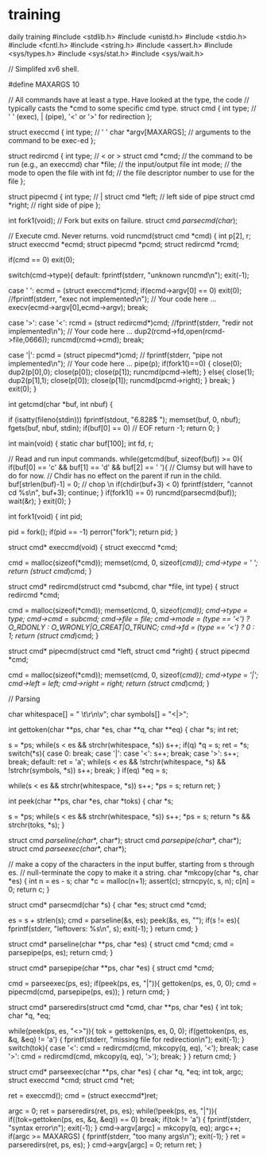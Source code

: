 # training
daily training
#include <stdlib.h>
#include <unistd.h>
#include <stdio.h>
#include <fcntl.h>
#include <string.h>
#include <assert.h>
#include <sys/types.h>
#include <sys/stat.h>
#include <sys/wait.h>

// Simplifed xv6 shell.

#define MAXARGS 10

// All commands have at least a type. Have looked at the type, the code
// typically casts the *cmd to some specific cmd type.
struct cmd {
  int type;          //  ' ' (exec), | (pipe), '<' or '>' for redirection
};

struct execcmd {
  int type;              // ' '
  char *argv[MAXARGS];   // arguments to the command to be exec-ed
};

struct redircmd {
  int type;          // < or >
  struct cmd *cmd;   // the command to be run (e.g., an execcmd)
  char *file;        // the input/output file
  int mode;          // the mode to open the file with
  int fd;            // the file descriptor number to use for the file
};

struct pipecmd {
  int type;          // |
  struct cmd *left;  // left side of pipe
  struct cmd *right; // right side of pipe
};

int fork1(void);  // Fork but exits on failure.
struct cmd *parsecmd(char*);

// Execute cmd.  Never returns.
void
runcmd(struct cmd *cmd)
{
  int p[2], r;
  struct execcmd *ecmd;
  struct pipecmd *pcmd;
  struct redircmd *rcmd;

  if(cmd == 0)
    exit(0);

  switch(cmd->type){
  default:
    fprintf(stderr, "unknown runcmd\n");
    exit(-1);

  case ' ':
    ecmd = (struct execcmd*)cmd;
    if(ecmd->argv[0] == 0)
      exit(0);
    //fprintf(stderr, "exec not implemented\n");
    // Your code here ...
    execv(ecmd->argv[0],ecmd->argv);
    break;

  case '>':
  case '<':
    rcmd = (struct redircmd*)cmd;
    //fprintf(stderr, "redir not implemented\n");
    // Your code here ...
    dup2(rcmd->fd,open(rcmd->file,0666));
    runcmd(rcmd->cmd);
    break;

  case '|':
    pcmd = (struct pipecmd*)cmd;
//    fprintf(stderr, "pipe not implemented\n");
    // Your code here ...
  pipe(p);
    if(fork1()==0)
    {
        close(0);
        dup2(p[0],0);
        close(p[0]);
        close(p[1]);
        runcmd(pcmd->left);
    }
    else{
        close(1);
        dup2(p[1],1);
        close(p[0]);
        close(p[1]);
        runcmd(pcmd->right);
    }
      break;
  }
  exit(0);
}

int
getcmd(char *buf, int nbuf)
{

  if (isatty(fileno(stdin)))
    fprintf(stdout, "6.828$ ");
  memset(buf, 0, nbuf);
  fgets(buf, nbuf, stdin);
  if(buf[0] == 0) // EOF
    return -1;
  return 0;
}

int
main(void)
{
  static char buf[100];
  int fd, r;

  // Read and run input commands.
  while(getcmd(buf, sizeof(buf)) >= 0){
    if(buf[0] == 'c' && buf[1] == 'd' && buf[2] == ' '){
      // Clumsy but will have to do for now.
      // Chdir has no effect on the parent if run in the child.
      buf[strlen(buf)-1] = 0;  // chop \n
      if(chdir(buf+3) < 0)
        fprintf(stderr, "cannot cd %s\n", buf+3);
      continue;
    }
    if(fork1() == 0)
      runcmd(parsecmd(buf));
    wait(&r);
  }
  exit(0);
}

int
fork1(void)
{
  int pid;

  pid = fork();
  if(pid == -1)
    perror("fork");
  return pid;
}

struct cmd*
execcmd(void)
{
  struct execcmd *cmd;

  cmd = malloc(sizeof(*cmd));
  memset(cmd, 0, sizeof(*cmd));
  cmd->type = ' ';
  return (struct cmd*)cmd;
}

struct cmd*
redircmd(struct cmd *subcmd, char *file, int type)
{
  struct redircmd *cmd;

  cmd = malloc(sizeof(*cmd));
  memset(cmd, 0, sizeof(*cmd));
  cmd->type = type;
  cmd->cmd = subcmd;
  cmd->file = file;
  cmd->mode = (type == '<') ?  O_RDONLY : O_WRONLY|O_CREAT|O_TRUNC;
  cmd->fd = (type == '<') ? 0 : 1;
  return (struct cmd*)cmd;
}

struct cmd*
pipecmd(struct cmd *left, struct cmd *right)
{
  struct pipecmd *cmd;

  cmd = malloc(sizeof(*cmd));
  memset(cmd, 0, sizeof(*cmd));
  cmd->type = '|';
  cmd->left = left;
  cmd->right = right;
  return (struct cmd*)cmd;
}

// Parsing

char whitespace[] = " \t\r\n\v";
char symbols[] = "<|>";

int
gettoken(char **ps, char *es, char **q, char **eq)
{
  char *s;
  int ret;

  s = *ps;
  while(s < es && strchr(whitespace, *s))
    s++;
  if(q)
    *q = s;
  ret = *s;
  switch(*s){
  case 0:
    break;
  case '|':
  case '<':
    s++;
    break;
  case '>':
    s++;
    break;
  default:
    ret = 'a';
    while(s < es && !strchr(whitespace, *s) && !strchr(symbols, *s))
      s++;
    break;
  }
  if(eq)
    *eq = s;

  while(s < es && strchr(whitespace, *s))
    s++;
  *ps = s;
  return ret;
}

int
peek(char **ps, char *es, char *toks)
{
  char *s;

  s = *ps;
  while(s < es && strchr(whitespace, *s))
    s++;
  *ps = s;
  return *s && strchr(toks, *s);
}

struct cmd *parseline(char**, char*);
struct cmd *parsepipe(char**, char*);
struct cmd *parseexec(char**, char*);

// make a copy of the characters in the input buffer, starting from s through es.
// null-terminate the copy to make it a string.
char
*mkcopy(char *s, char *es)
{
  int n = es - s;
  char *c = malloc(n+1);
  assert(c);
  strncpy(c, s, n);
  c[n] = 0;
  return c;
}

struct cmd*
parsecmd(char *s)
{
  char *es;
  struct cmd *cmd;

  es = s + strlen(s);
  cmd = parseline(&s, es);
  peek(&s, es, "");
  if(s != es){
    fprintf(stderr, "leftovers: %s\n", s);
    exit(-1);
  }
  return cmd;
}

struct cmd*
parseline(char **ps, char *es)
{
  struct cmd *cmd;
  cmd = parsepipe(ps, es);
  return cmd;
}

struct cmd*
parsepipe(char **ps, char *es)
{
  struct cmd *cmd;

  cmd = parseexec(ps, es);
  if(peek(ps, es, "|")){
    gettoken(ps, es, 0, 0);
    cmd = pipecmd(cmd, parsepipe(ps, es));
  }
  return cmd;
}

struct cmd*
parseredirs(struct cmd *cmd, char **ps, char *es)
{
  int tok;
  char *q, *eq;

  while(peek(ps, es, "<>")){
    tok = gettoken(ps, es, 0, 0);
    if(gettoken(ps, es, &q, &eq) != 'a') {
      fprintf(stderr, "missing file for redirection\n");
      exit(-1);
    }
    switch(tok){
    case '<':
      cmd = redircmd(cmd, mkcopy(q, eq), '<');
      break;
    case '>':
      cmd = redircmd(cmd, mkcopy(q, eq), '>');
      break;
    }
  }
  return cmd;
}

struct cmd*
parseexec(char **ps, char *es)
{
  char *q, *eq;
  int tok, argc;
  struct execcmd *cmd;
  struct cmd *ret;

  ret = execcmd();
  cmd = (struct execcmd*)ret;

  argc = 0;
  ret = parseredirs(ret, ps, es);
  while(!peek(ps, es, "|")){
    if((tok=gettoken(ps, es, &q, &eq)) == 0)
      break;
    if(tok != 'a') {
      fprintf(stderr, "syntax error\n");
      exit(-1);
    }
    cmd->argv[argc] = mkcopy(q, eq);
    argc++;
    if(argc >= MAXARGS) {
      fprintf(stderr, "too many args\n");
      exit(-1);
    }
    ret = parseredirs(ret, ps, es);
  }
  cmd->argv[argc] = 0;
  return ret;
}
